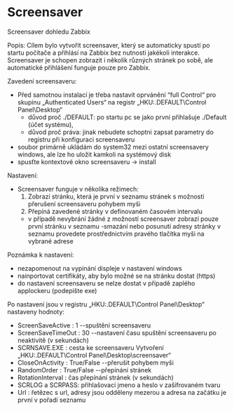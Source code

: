 # Screensaver
Screensaver dohledu Zabbix

Popis:
Cílem bylo vytvořit screensaver, který se automaticky spustí po startu počítače a přihlásí na Zabbix bez nutnosti jakékoli interakce. 
Screensaver je schopen zobrazit i několik různých stránek po sobě, ale automatické přihlášení funguje pouze pro Zabbix.

Zavedení screensaveru:
- Před samotnou instalací je třeba nastavit oprvánění “full Control“ pro skupinu „Authenticated Users“ na registr „HKU:\.DEFAULT\Control Panel\Desktop“ 
  - důvod proč ./DEFAULT: po startu pc se jako první přihlašuje ./Default (účet systému), 
  - důvod proč práva: jinak nebudete schoptni zapsat parametry do registru při konfiguraci screensaveru
- soubor primárně ukládám do system32 mezi ostatní screensavery windows, ale lze ho uložit kamkoli na systémový disk
- spusťte kontextové okno screensaveru -> install 

Nastavení:
- Screensaver funguje v několika režimech:
  1) Zobrazí stránku, která je první v seznamu stránek s možnosti přerušení screensaveru pohybem myši
  2) Přepíná zavedené stránky v definovaném časovém intervalu
  - v případě nevybrání žádné z možností screensaver zobrazí pouze první stránku v seznamu
-smazání nebo posunutí adresy stránky v seznamu provedete prostřednictvím pravého tlačítka myši na vybrané adrese

Poznámka k nastavení:
  - nezapomenout na vypínání displeje v nastavení windows
  - nainportovat certifikáty, aby bylo možné se na stránku dostat (https)
  - do nastavení screensaveru se nelze dostat v případě zaplého applockeru (podepište exe)
 
Po nastavení jsou v registru „HKU:\.DEFAULT\Control Panel\Desktop“ nastaveny hodnoty:
   - ScreenSaveActive : 1 --spuštění screensaveru
   - ScreenSaveTimeOut : 30 --nastavení času spuštění screensaveru po neaktivitě (v sekundách)
   - SCRNSAVE.EXE : cesta ke screensaveru
Vytvoření „HKU:\.DEFAULT\Control Panel\Desktop\screensaver“   
   - CloseOnActivity : True/False --přerušit pohybem myši
   - RandomOrder : True/False --přepínání stránek
   - RotationInterval : čas přepínání stránek (v sekundách)
   - SCRLOG a SCRPASS: přihlašovací jmeno a heslo v zašifrovaném tvaru
   - Url : řetězec s url, adresy jsou odděleny mezerou a adresa na začátku je první v pořadí seznamu
   
  
    
    
 
 
